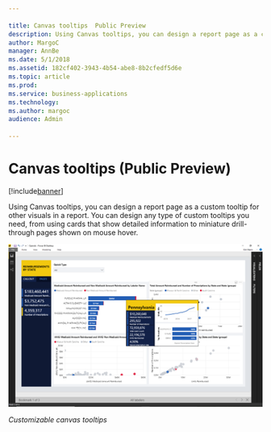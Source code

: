 ```yaml
---

title: Canvas tooltips  Public Preview 
description: Using Canvas tooltips, you can design a report page as a custom tooltip for other visuals in a report.
author: MargoC
manager: AnnBe
ms.date: 5/1/2018
ms.assetid: 182cf402-3943-4b54-abe8-8b2cfedf5d6e
ms.topic: article
ms.prod: 
ms.service: business-applications
ms.technology: 
ms.author: margoc
audience: Admin

---
```

#  Canvas tooltips (Public Preview)




[!include[banner](../../../includes/banner.md)]

Using Canvas tooltips, you can design a report page as a custom tooltip for
other visuals in a report. You can design any type of custom tooltips you need,
from using cards that show detailed information to miniature drill-through pages
shown on mouse hover.

![A screenshot of the customizable canvas tooltips](media/canvas-tooltips-public-preview-1.png "A screenshot of the customizable canvas tooltips")

*Customizable canvas tooltips*
